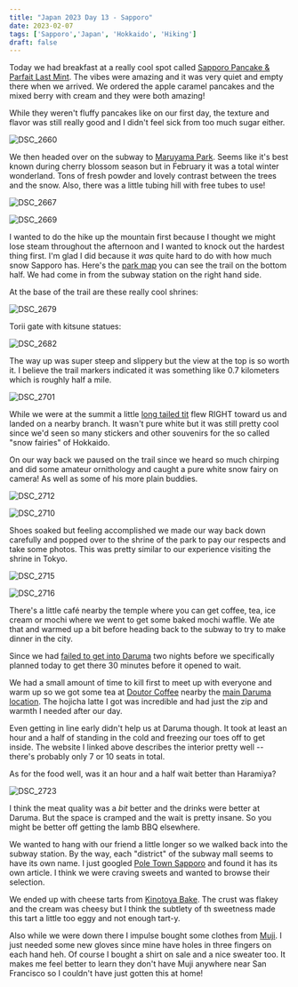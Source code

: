 ```yaml
---
title: "Japan 2023 Day 13 - Sapporo"
date: 2023-02-07
tags: ['Sapporo','Japan', 'Hokkaido', 'Hiking']
draft: false
---
```


Today we had breakfast at a really cool spot called [Sapporo Pancake & Parfait Last Mint](https://ffc-mint.com/). The vibes were amazing and it was very quiet and empty there when we arrived. We ordered the apple caramel pancakes and the mixed berry with cream and they were both amazing!

While they weren't fluffy pancakes like on our first day, the texture and flavor was still really good and I didn't feel sick from too much sugar either.

![DSC_2660](/images/DSC_2660.png)

We then headed over on the subway to [Maruyama Park](https://kyoto.travel/en/other_attractions/110.html). Seems like it's best known during cherry blossom season but in February it was a total winter wonderland. Tons of fresh powder and lovely contrast between the trees and the snow. Also, there was a little tubing hill with free tubes to use!

![DSC_2667](/images/DSC_2667.png)

![DSC_2669](/images/DSC_2669.png)

I wanted to do the hike up the mountain first because I thought we might lose steam throughout the afternoon and I wanted to knock out the hardest thing first. I'm glad I did because it _was_ quite hard to do with how much snow Sapporo has. Here's the [park map](https://maruyamapark.jp/wp-content/uploads/2018/12/park_map_en-1024x808.jpg) you can see the trail on the bottom half. We had come in from the subway station on the right hand side.

At the base of the trail are these really cool shrines:

![DSC_2679](/images/DSC_2679.png)

Torii gate with kitsune statues:

![DSC_2682](/images/DSC_2682.png)

The way up was super steep and slippery but the view at the top is so worth it. I believe the trail markers indicated it was something like 0.7 kilometers which is roughly half a mile.

![DSC_2701](/images/DSC_2701.png)

While we were at the summit a little [long tailed tit](https://global.canon/en/environment/bird-branch/photo-gallery/enaga/index.html) flew RIGHT toward us and landed on a nearby branch. It wasn't pure white but it was still pretty cool since we'd seen so many stickers and other souvenirs for the so called "snow fairies" of Hokkaido. 

On our way back we paused on the trail since we heard so much chirping and did some amateur ornithology and caught a pure white snow fairy on camera! As well as some of his more plain buddies.

![DSC_2712](/images/DSC_2712.png)

![DSC_2710](/images/DSC_2710.png)

Shoes soaked but feeling accomplished we made our way back down carefully and popped over to the shrine of the park to pay our respects and take some photos. This was pretty similar to our experience visiting the shrine in Tokyo.

![DSC_2715](/images/DSC_2715.png)

![DSC_2716](/images/DSC_2716.png)

There's a little café nearby the temple where you can get coffee, tea, ice cream or mochi where we went to get some baked mochi waffle. We ate that and warmed up a bit before heading back to the subway to try to make dinner in the city.

Since we had [failed to get into Daruma](../sapporo_2023_day_11/) two nights before we specifically planned today to get there 30 minutes before it opened to wait. 

We had a small amount of time to kill first to meet up with everyone and warm up so we got some tea at [Doutor Coffee](https://www.doutor.co.jp/dcs/) nearby the [main Daruma location](https://japantravel.navitime.com/en/area/jp/spot/02301-1500121n/). The hojicha latte I got was incredible and had just the zip and warmth I needed after our day.

Even getting in line early didn't help us at Daruma though. It took at least an hour and a half of standing in the cold and freezing our toes off to get inside. The website I linked above describes the interior pretty well -- there's probably only 7 or 10 seats in total.

As for the food well, was it an hour and a half wait better than Haramiya?

![DSC_2723](/images/DSC_2723.png)

I think the meat quality was a _bit_ better and the drinks were better at Daruma. But the space is cramped and the wait is pretty insane. So you might be better off getting the lamb BBQ elsewhere.

We wanted to hang with our friend a little longer so we walked back into the subway station. By the way, each "district" of the subway mall seems to have its own name. I just googled [Pole Town Sapporo](https://hokkaidoguide.com/pole-town/) and found it has its own article. I think we were craving sweets and wanted to browse their selection.

We ended up with cheese tarts from [Kinotoya Bake](https://www.kinotoya.com/shop_list/poultown/). The crust was flakey and the cream was cheesy but I think the subtlety of th sweetness made this tart a little too eggy and not enough tart-y.

Also while we were down there I impulse bought some clothes from [Muji](https://www.muji.com/). I just needed some new gloves since mine have holes in three fingers on each hand heh. Of course I bought a shirt on sale and a nice sweater too. It makes me feel better to learn they don't have Muji anywhere near San Francisco so I couldn't have just gotten this at home!